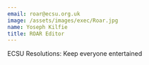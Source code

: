 ```yaml
---
email: roar@ecsu.org.uk
image: /assets/images/exec/Roar.jpg
name: Yoseph Kilfie
title: ROAR Editor
---
```


ECSU Resolutions: Keep everyone entertained